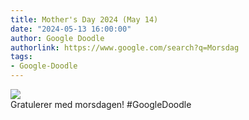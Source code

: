 ```yaml
---
title: Mother's Day 2024 (May 14)
date: "2024-05-13 16:00:00"
author: Google Doodle
authorlink: https://www.google.com/search?q=Morsdag
tags:
- Google-Doodle
---
```

<img src="https://www.google.com/logos/doodles/2024/mothers-day-2024-may-14-6753651837110365-l.png" referrerpolicy="no-referrer"><br>Gratulerer med morsdagen! #GoogleDoodle